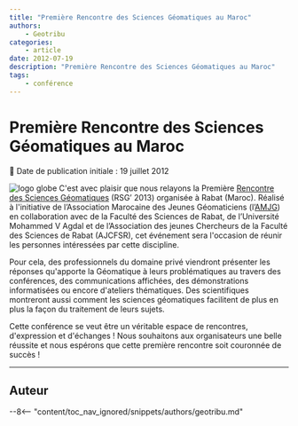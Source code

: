 ```yaml
---
title: "Première Rencontre des Sciences Géomatiques au Maroc"
authors:
    - Geotribu
categories:
    - article
date: 2012-07-19
description: "Première Rencontre des Sciences Géomatiques au Maroc"
tags:
    - conférence
---
```


# Première Rencontre des Sciences Géomatiques au Maroc

:calendar: Date de publication initiale : 19 juillet 2012

![logo globe](https://cdn.geotribu.fr/img/internal/icons-rdp-news/world.png "Icône de globe") C'est avec plaisir que nous relayons la Première [Rencontre des Sciences Géomatiques](http://rsg2013.amjgistes.org/) (RSG’ 2013) organisée à Rabat (Maroc). Réalisé à l'initiative de l’Association Marocaine des Jeunes Géomaticiens (l’[AMJG](http://amjgistes.org/)) en collaboration avec de la Faculté des Sciences de Rabat, de l’Université Mohammed V Agdal et de l’Association des jeunes Chercheurs de la Faculté des Sciences de Rabat (AJCFSR), cet événement sera l'occasion de réunir les personnes intéressées par cette discipline.

Pour cela, des professionnels du domaine privé viendront présenter les réponses qu'apporte la Géomatique à leurs problématiques au travers des conférences, des communications affichées, des démonstrations informatisées ou encore d'ateliers thématiques. Des scientifiques montreront aussi comment les sciences géomatiques facilitent de plus en plus la façon du traitement de leurs sujets.

Cette conférence se veut être un véritable espace de rencontres, d'expression et d'échanges ! Nous souhaitons aux organisateurs une belle réussite et nous espérons que cette première rencontre soit couronnée de succès !

----

## Auteur

--8<-- "content/toc_nav_ignored/snippets/authors/geotribu.md"

